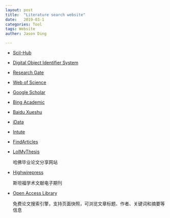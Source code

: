 ```yaml
---
layout: post
title:  "Literature search website"
date:   2019-03-1
categories: Tool
tags: Website
auther: Jason Ding

---
```


- [SciI-Hub](www.sci-hub.cc)

- [Digital Object Identifier System](www.doi.org)

- [Research Gate](https://www.researchgate.net)

- [Web of Science](http://apps.webofknowledge.com)

- [Google Scholar](https://scholar.google.com)

- [Bing Academic](https://cn.bing.com/academic?mkt=zh-CN)

- [Baidu Xueshu](xueshu.baidu.com)

- [iData](https://www.cn-ki.net)

- [Intute](https://www.jisc.ac.uk) 

- [FindArticles](findarticles.com)

- [LolMyThesis](lolmythesis.com) 

  哈佛毕业论文分享网站

- [Highwirepress](https://www.highwirepress.com//)

  斯坦福学术文献电子期刊

- [Open Access Library](www.oalib.com)

  免费论文搜索引擎，支持页面快照，可浏览文章标题、作者、关键词和摘要等信息



